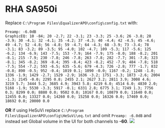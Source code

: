 # RHA SA950i
Replace `C:\Program Files\EqualizerAPO\config\config.txt` with:
```
Preamp: -6.0dB
GraphicEQ: 10 -84; 20 -2.7; 22 -3.1; 23 -3.3; 25 -3.6; 26 -3.8; 28 -3.9; 30 -4.1; 32 -4.1; 35 -4.2; 37 -4.3; 40 -4.4; 42 -4.5; 45 -4.6; 49 -4.7; 52 -4.8; 56 -4.8; 59 -4.7; 64 -4.3; 68 -3.9; 73 -3.4; 78 -3.1; 83 -3.2; 89 -3.5; 95 -4.0; 102 -4.7; 109 -5.3; 117 -5.6; 125 -6.2; 134 -6.9; 143 -7.5; 153 -7.9; 164 -7.9; 175 -8.0; 188 -8.2; 201 -8.1; 215 -7.9; 230 -7.8; 246 -7.8; 263 -7.8; 282 -7.7; 301 -7.8; 323 -8.1; 345 -8.2; 369 -8.4; 395 -8.4; 423 -8.2; 452 -7.9; 484 -7.8; 518 -7.5; 554 -7.2; 593 -6.5; 635 -5.6; 679 -4.3; 726 -2.8; 777 -1.7; 832 -0.8; 890 -0.5; 952 -0.4; 1019 0.1; 1090 -0.0; 1167 -0.2; 1248 -1.0; 1336 -1.9; 1429 -2.7; 1529 -2.9; 1636 -3.2; 1751 -3.3; 1873 -2.6; 2004 -1.3; 2145 -0.0; 2295 0.8; 2455 2.1; 2627 3.2; 2811 3.9; 3008 4.6; 3219 5.7; 3444 5.2; 3685 4.9; 3943 5.8; 4219 6.0; 4514 6.0; 4830 2.0; 5168 -1.9; 5530 -3.3; 5917 -0.1; 6331 2.8; 6775 3.1; 7249 1.3; 7756 0.3; 8299 0.0; 8880 0.0; 9502 0.0; 10167 0.0; 10879 0.0; 11640 0.0; 12455 0.0; 13327 0.0; 14260 0.0; 15258 0.0; 16326 0.0; 17469 0.0; 18692 0.0; 20000 0.0
```
**OR** if using HeSuVi replace `C:\Program Files\EqualizerAPO\config\HeSuVi\eq.txt` and omit `Preamp: -6.0dB` and instead set Global volume in the UI for both channels to **-60**.
![](https://raw.githubusercontent.com/jaakkopasanen/AutoEq/master/results/Sonoma%20Model%20One/innerfidelity/onear/RHA%20SA950i/RHA%20SA950i.png)